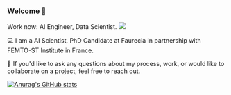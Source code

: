 ### Welcome 👋

Work now: AI Engineer, Data Scientist. 
![](https://komarev.com/ghpvc/?username=anasselhoud)


💻 I am a AI Scientist, PhD Candidate at Faurecia in partnership with FEMTO-ST Institute in France.

📩  If you'd like to ask any questions about my process, work, or would like to collaborate on a project, feel free to reach out.

[![Anurag's GitHub stats](https://github-readme-stats.vercel.app/api?username=anasselhoud&hide=issues&show_icons=true&theme=tokyonight)](https://github.com/anuraghazra/github-readme-stats)


<!--
**anasselhoud/anasselhoud** is a ✨ _special_ ✨ repository because its `README.md` (this file) appears on your GitHub profile.

Here are some ideas to get you started:

- 🔭 I’m currently working on ...
- 🌱 I’m currently learning ...
- 👯 I’m looking to collaborate on ...
- 🤔 I’m looking for help with ...
- 💬 Ask me about ...
- 📫 How to reach me: ...
- 😄 Pronouns: ...
- ⚡ Fun fact: ...
-->
